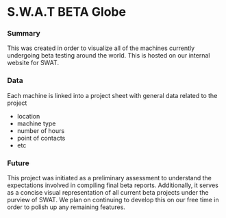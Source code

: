 # S.W.A.T BETA Globe 
### Summary
This was created in order to visualize all of the machines currently undergoing beta testing around the world. This is hosted on our internal website for SWAT.

### Data
Each machine is linked into a project sheet with general data related to the project
- location
- machine type
- number of hours
- point of contacts
- etc

### Future
This project was initiated as a preliminary assessment to understand the expectations involved in compiling final beta reports. Additionally, it serves as a concise visual representation of all current beta projects under the purview of SWAT. We plan on continuing to develop this on our free time in order to polish up any remaining features.
